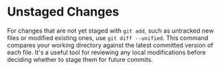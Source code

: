 # Unstaged Changes

For changes that are not yet staged with `git add`, such as untracked new files or modified existing ones, use `git diff --unified`. This command compares your working directory against the latest committed version of each file. It's a useful tool for reviewing any local modifications before deciding whether to stage them for future commits.